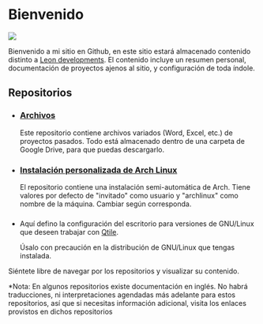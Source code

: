 <h1>Bienvenido</h1>

<img src="/images/bienvenido.png">

<p>
    Bienvenido a mi sitio en Github, en este sitio estará 
    almacenado contenido distinto a 
    <a href="https://www.leondevs.com" rel="noopener noreferrer" target="_blank">Leon developments</a>.
    El contenido incluye un resumen personal, documentación de 
    proyectos ajenos al sitio, y configuración de toda índole.
</p>

<h2>Repositorios</h2>
<ul>
    <li>
        <h3><a href="https://github.com/CesarLeonC/Archivos">Archivos</a></h3>
        <p>
            Este repositorio contiene archivos variados 
            (Word, Excel, etc.) de proyectos pasados. 
            Todo está almacenado dentro de una carpeta de 
            Google Drive, para que puedas descargarlo.
        </p>
    </li>
    <li>
        <h3><a href="https://github.com/CesarLeonC/arch">Instalación personalizada de Arch Linux</a></h3>
        <p>
            El repositorio contiene una instalación semi-automática de 
            Arch. Tiene valores por defecto de "invitado" como usuario 
            y "archlinux" como nombre de la máquina. Cambiar según 
            corresponda.
        </p>
    </li>
    <li>
        <h3><a href="https://github.com/CesarLeonC/qtile-personal-config"></a></h3>
        <p>
            Aquí defino la configuración del escritorio para 
            versiones de GNU/Linux que deseen trabajar con 
            <a href="http://www.qtile.org">Qtile</a>.
        </p>
        <p>
            Úsalo con precaución en la distribución de 
            GNU/Linux que tengas instalada.
        </p>
    </li>
</ul>

<p>
    Siéntete libre de navegar por los 
    repositorios y visualizar su contenido.
</p>

<p>
    *Nota: En algunos repositorios existe documentación 
    en inglés. No habrá traducciones, ni interpretaciones 
    agendadas más adelante para estos repositorios, así 
    que si necesitas información adicional, visita los 
    enlaces provistos en dichos repositorios
</p>